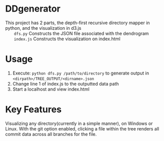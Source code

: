 # DDgenerator

This project has 2 parts, the depth-first recursive directory mapper in python, and the visualization in d3.js    
&nbsp;&nbsp;&nbsp;&nbsp;&nbsp;&nbsp; <code>dfs.py</code> Constructs the JSON file associated with the dendrogram  
&nbsp;&nbsp;&nbsp;&nbsp;&nbsp;&nbsp; <code>index.js</code> Constructs the visualization on index.html  

# Usage
1. Execute: <code>python dfs.py /path/to/directory</code> to generate output in  <code>\<dirpath\>/TREE_OUTPUT/\<dirname\>.json</code>
2. Change line 1 of index.js to the outputted data path
3. Start a localhost and view index.html

# Key Features
Visualizing any directory(currently in a simple manner), on Windows or Linux. With the git option enabled, clicking a file within the tree renders all commit data across all branches for the file. 



